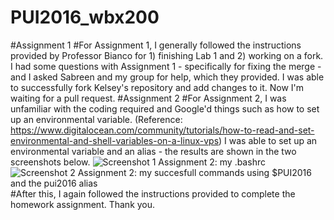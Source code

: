 # PUI2016_wbx200
#Assignment 1
#For Assignment 1, I generally followed the instructions provided by Professor Bianco for 1) finishing Lab 1 and 2) working on a fork.  I had some questions with Assignment 1 - specifically for fixing the merge - and I asked Sabreen and my group for help, which they provided.  I was able to successfully fork Kelsey's repository and add changes to it.  Now I'm waiting for a pull request.
#Assignment 2
#For Assignment 2, I was unfamiliar with the coding required and Google'd things such as how to set up an environmental variable. (Reference: https://www.digitalocean.com/community/tutorials/how-to-read-and-set-environmental-and-shell-variables-on-a-linux-vps)  I was able to set up an environmental variable and an alias - the results are shown in the two screenshots below.
![Screenshot 1 Assignment 2: my .bashrc](https://github.com/wbx200/PUI2016_wbx200/blob/master/HW1_wbx200/HW1.1.PNG)
![Screenshot 2 Assignment 2: my succesfull commands using $PUI2016 and the pui2016 alias](https://github.com/wbx200/PUI2016_wbx200/blob/master/HW1_wbx200/HW1.2.PNG)
#After this, I again followed the instructions provided to complete the homework assignment.  Thank you.
